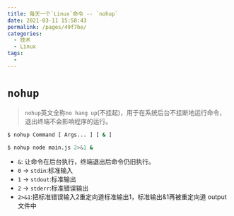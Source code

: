 ```yaml
---
title: 每天一个`Linux`命令 -- `nohup`
date: 2021-03-11 15:58:43
permalink: /pages/49f7be/
categories:
  - 技术
  - Linux
tags:
  - 
---
```

# `nohup`

> `nohup`英文全称`no hang up`(不挂起)，用于在系统后台不挂断地运行命令，退出终端不会影响程序的运行。

```sh
$ nohup Command [ Args... ] [ & ]

$ nohup node main.js 2>&1 &
```
- `&`: 让命令在后台执行，终端退出后命令仍旧执行。
- `0` -> `stdin`:标准输入
- `1` -> `stdout`:标准输出
- `2` -> `stderr`:标准错误输出
- `2>&1`:把标准错误输入2重定向道标准输出1，标准输出&1再被重定向道 output文件中
